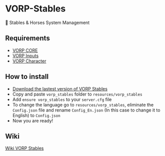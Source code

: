 # VORP-Stables
🐎 Stables &amp; Horses System Management

## Requirements
- [VORP CORE](https://github.com/VORPCORE/VORP-Core/releases)
- [VORP Inputs](https://github.com/VORPCORE/VORP-Inputs/releases)
- [VORP Character](https://github.com/VORPCORE/VORP-Character/releases)

## How to install
* [Download the lastest version of VORP Stables](https://github.com/VORPCORE/VORP-Stables/releases)
* Copy and paste ```vorp_stables``` folder to ```resources/vorp_stables```
* Add ```ensure vorp_stables``` to your ```server.cfg``` file
* To change the language go to ```resources/vorp_stables```, eliminate the ```Config.json``` file and rename ```Config_En.json``` (In this case to change it to English) to ```Config.json``` 
* Now you are ready!

## Wiki
[Wiki VORP Stables](http://docs.vorpcore.com:3000/vorp-stables)

